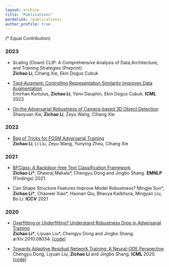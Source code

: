 ```yaml
---
layout: archive
title: "Publications"
permalink: /publications/
author_profile: true
---
```


<!-- {% if author.googlescholar %}
  You can also find my articles on <u><a href="{{author.googlescholar}}">my Google Scholar profile</a>.</u>
{% endif %} -->

<!-- {% include base_path %} -->
(\* Equal Contribution)
### 2023
* Scaling (Down) CLIP: A Comprehensive Analysis of Data,Architecture, and Training Strategies (Preprint) <br/>
**Zichao Li**, Cihang Xie, Ekin Dogus Cubuk

* [Tied-Augment: Controlling Representation Similarity Improves Data Augmentation](https://arxiv.org/abs/2305.13520) <br/>
Emirhan Kurtulus, **Zichao Li**, Yann Dauphin, Ekin Dogus Cubuk. **ICML** 2023

* [On the Adversarial Robustness of Camera-based 3D Object Detection](https://arxiv.org/abs/2301.10766) <br/>
Shaoyuan Xie, **Zichao Li**, Zeyu Wang, Cihang Xie

### 2022
* [Bag of Tricks for FGSM Adversarial Training](https://arxiv.org/pdf/2209.02684.pdf) <br/>
**Zichao Li**, Li Liu, Zeyu Wang, Yunying Zhou, Cihang Xie

### 2021
* [BFClass: A Backdoor-free Text Classification Framework](https://arxiv.org/pdf/2109.10855.pdf) <br/>
**Zichao Li\***, Dheeraj Mekala\*, Chengyu Dong and Jingbo Shang. **EMNLP** (Findings) 2021. 

* Can Shape Structure Features Improve Model Robustness? 
Mingjie Sun\*, **Zichao Li\***, Chaowei Xiao\*, Haonan Qiu, Bhavya Kailkhura, Mingyan Liu, Bo Li. **ICCV** 2021

### 2020
* [Overfitting or Underfitting? Understand Robustness Drop in Adversarial Training](https://arxiv.org/abs/2010.08034) <br/>
**Zichao Li\***, Liyuan Liu\*, Chengyu Dong and Jingbo Shang. arXiv:2010.08034. [[code](https://github.com/zichaoli/APART)]

* [Towards Adaptive Residual Network Training: A Neural-ODE Perspective](https://www.dropbox.com/s/qocbal9tlnsza7z/%5BICML%2720%5DTowards%20Adaptive%20Residual%20Network%20Training%20-%20A%20Neural-ODE%20Perspective.pdf?dl=1) <br/>
Chengyu Dong, Liyuan Liu, **Zichao Li** and Jingbo Shang. **ICML** 2020. [[code](https://github.com/shwinshaker/LipGrow)]